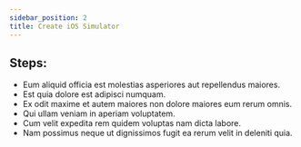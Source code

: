 ```yaml
---
sidebar_position: 2
title: Create iOS Simulator
---
```


## Steps:

- Eum aliquid officia est molestias asperiores aut repellendus maiores.
- Est quia dolore est adipisci numquam.
- Ex odit maxime et autem maiores non dolore maiores eum rerum omnis.
- Qui ullam veniam in aperiam voluptatem.
- Cum velit expedita rem quidem voluptas nam dicta labore.
- Nam possimus neque ut dignissimos fugit ea rerum velit in deleniti quia.
